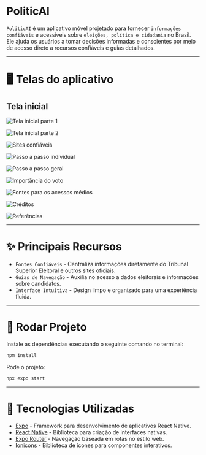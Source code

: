 # PoliticAI

`PoliticAI` é um aplicativo móvel projetado para fornecer `informações confiáveis` e acessíveis sobre `eleições, política e cidadania` no Brasil. Ele ajuda os usuários a tomar decisões informadas e conscientes por meio de acesso direto a recursos confiáveis e guias detalhados.

---

# 🖥️ Telas do aplicativo

## Tela inicial

![Tela inicial parte 1](https://github.com/user-attachments/assets/ff706412-b5c7-4925-a5ca-943c81bbb4ce)

![Tela inicial parte 2](https://github.com/user-attachments/assets/fe8cfd2e-fe8b-4e78-bcb3-29a8c4a9533c)

![Sites confiáveis](https://github.com/user-attachments/assets/74f283dc-2c53-4bfe-9795-b0641668a92f)

![Passo a passo individual](https://github.com/user-attachments/assets/624346f4-a2d2-4ba3-a2ca-588f5d3fec50)

![Passo a passo geral](https://github.com/user-attachments/assets/4f3f76db-9b9b-4073-a84e-71e886bf77fc)

![Importância do voto](https://github.com/user-attachments/assets/28c45e61-0a92-4b46-b7c7-e612b2239a26)

![Fontes para os acessos médios](https://github.com/user-attachments/assets/5407066b-4e5b-48cd-aecd-f97cdb9fa5a6)

![Créditos](https://github.com/user-attachments/assets/4a23db0f-4083-4587-82ee-90adfed597df)

![Referências](https://github.com/user-attachments/assets/feca89f8-59f8-444e-bd79-f9636fa965ee)

---

# ✨ Principais Recursos

- `Fontes Confiáveis` - Centraliza informações diretamente do Tribunal Superior Eleitoral e outros sites oficiais.
- `Guias de Navegação` - Auxilia no acesso a dados eleitorais e informações sobre candidatos.
- `Interface Intuitiva` - Design limpo e organizado para uma experiência fluida.

---

# 🚀 Rodar Projeto

Instale as dependências executando o seguinte comando no terminal:

```bash
npm install
```

Rode o projeto:

```bash
npx expo start
```

---

# 🔧 Tecnologias Utilizadas

- [Expo](https://expo.dev) - Framework para desenvolvimento de aplicativos React Native.
- [React Native](https://reactnative.dev) - Biblioteca para criação de interfaces nativas.
- [Expo Router](https://docs.expo.dev/router/introduction/) - Navegação baseada em rotas no estilo web.
- [Ionicons](https://ionic.io/ionicons) - Biblioteca de ícones para componentes interativos.
